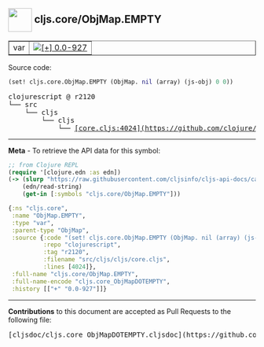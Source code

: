 ## <img width="48px" valign="middle" src="http://i.imgur.com/Hi20huC.png"> cljs.core/ObjMap.EMPTY

 <table border="1">
<tr>

<td>var</td>
<td><a href="https://github.com/cljsinfo/cljs-api-docs/tree/0.0-927"><img valign="middle" alt="[+] 0.0-927" src="https://img.shields.io/badge/+-0.0--927-lightgrey.svg"></a> </td>
</tr>
</table>






Source code:

```clj
(set! cljs.core.ObjMap.EMPTY (ObjMap. nil (array) (js-obj) 0 0))
```

 <pre>
clojurescript @ r2120
└── src
    └── cljs
        └── cljs
            └── <ins>[core.cljs:4024](https://github.com/clojure/clojurescript/blob/r2120/src/cljs/cljs/core.cljs#L4024)</ins>
</pre>


---

__Meta__ - To retrieve the API data for this symbol:

```clj
;; from Clojure REPL
(require '[clojure.edn :as edn])
(-> (slurp "https://raw.githubusercontent.com/cljsinfo/cljs-api-docs/catalog/cljs-api.edn")
    (edn/read-string)
    (get-in [:symbols "cljs.core/ObjMap.EMPTY"]))
```

```clj
{:ns "cljs.core",
 :name "ObjMap.EMPTY",
 :type "var",
 :parent-type "ObjMap",
 :source {:code "(set! cljs.core.ObjMap.EMPTY (ObjMap. nil (array) (js-obj) 0 0))",
          :repo "clojurescript",
          :tag "r2120",
          :filename "src/cljs/cljs/core.cljs",
          :lines [4024]},
 :full-name "cljs.core/ObjMap.EMPTY",
 :full-name-encode "cljs.core_ObjMapDOTEMPTY",
 :history [["+" "0.0-927"]]}

```

---

__Contributions__ to this document are accepted as Pull Requests to the following file:

 <pre>
[cljsdoc/cljs.core_ObjMapDOTEMPTY.cljsdoc](https://github.com/cljsinfo/cljs-api-docs/blob/master/cljsdoc/cljs.core_ObjMapDOTEMPTY.cljsdoc)
</pre>


